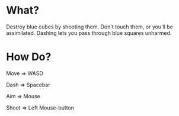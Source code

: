 # What?

Destroy blue cubes by shooting them. Don't touch them, or you'll be assimilated. Dashing lets you pass through blue squares unharmed.

# How Do?

Move => WASD

Dash => Spacebar

Aim => Mouse

Shoot => Left Mouse-button
